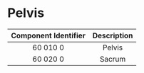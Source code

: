 # Pelvis

**Component Identifier**|**Description**
:-----:|:-----:
60 010 0 | Pelvis
60 020 0 | Sacrum
